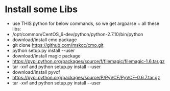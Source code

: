 Install some Libs
=================

* use THIS python for below commands, so we get argparse + all these libs:
* /opt/common/CentOS_6-dev/python/python-2.7.10/bin/python
* download/install cmo package 
* git clone https://github.com/mskcc/cmo.git
* python setup.py install --user
* download/install magic package
* https://pypi.python.org/packages/source/f/filemagic/filemagic-1.6.tar.gz
* tar -xvf and python setup.py install --user
* download/install pyvcf
* https://pypi.python.org/packages/source/P/PyVCF/PyVCF-0.6.7.tar.gz
* tar -xvf and python setup.py install --user
